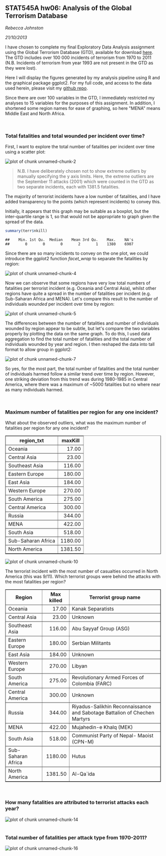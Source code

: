 


STAT545A hw06: Analysis of the Global Terrorism Database
---
_Rebecca Johnston_

_21/10/2013_

I have chosen to complete my final Exploratory Data Analysis assignment using the Global Terrorism Database (GTD), available for download [here](http://www.start.umd.edu/gtd/). The GTD includes over 100 000 incidents of terrorism from 1970 to 2011 (N.B. Incidents of terrorism from year 1993 are not present in the GTD as they were lost).

Here I will display the figures generated by my analysis pipeline using R and the graphical package ggplot2. For my full code, and access to the data used herein, please visit my [github repo](https://github.com/rebjoh/STAT545A_hw06).

Since there are over 100 variables in the GTD, I immediately restricted my analyses to 15 variables for the purposes of this assignment. In addition, I shortened some region names for ease of graphing, so here "MENA" means Middle East and North Africa.

<br />

### Total fatalities and total wounded per incident over time?

First, I want to explore the total number of fatalities per incident over time using a scatter plot:

<img src="figure/unnamed-chunk-2.png" title="plot of chunk unnamed-chunk-2" alt="plot of chunk unnamed-chunk-2" style="display: block; margin: auto;" />


> N.B. I have deliberately chosen not to show extreme outliers by manually specifying the y axis limits. Here, the extreme outliers are the September 11 attacks (2001) which were counted in the GTD as two separate incidents, each with 1381.5 fatalities.

The majority of terrorist incidents have a low number of fatalities, and I have added transparency to the points (which represent incidents) to convey this. 

Initially, it appears that this graph may be suitable as a boxplot, but the inter-quartile range is 1, so that would not be appropriate to graph given the spread of the data.


```r
summary(terr$nkill)
```

```
##    Min. 1st Qu.  Median    Mean 3rd Qu.    Max.    NA's 
##       0       0       0       2       1    1380    6907
```


Since there are so many incidents to convey on the one plot, we could introduce the ggplot2 function *facet_wrap* to separate the fatalities by region:

<img src="figure/unnamed-chunk-4.png" title="plot of chunk unnamed-chunk-4" alt="plot of chunk unnamed-chunk-4" style="display: block; margin: auto;" />


Now we can observe that some regions have very low total numbers of fatalities per terrorist incident (e.g. Oceania and Central Asia), whilst other regions have quite a spread in the number of fatalities per incident (e.g. Sub-Saharan Africa and MENA). Let's compare this result to the number of individuals *wounded* per incident over time by region:

<img src="figure/unnamed-chunk-5.png" title="plot of chunk unnamed-chunk-5" alt="plot of chunk unnamed-chunk-5" style="display: block; margin: auto;" />


The differences between the number of fatalities and number of individuals wounded by region appear to be subtle, but let's compare the two variables properly by plotting the data on the same graph. To do this, I used data aggregation to find the total number of fatalities and the total number of individuals wounded by year and region. I then reshaped the data into tall format to allow group in ggplot2:




<img src="figure/unnamed-chunk-7.png" title="plot of chunk unnamed-chunk-7" alt="plot of chunk unnamed-chunk-7" style="display: block; margin: auto;" />



So yes, for the most part, the total number of fatalities and the total number of individuals harmed follow a similar trend over time by region. However, one striking deviation from this trend was during 1980-1985 in Central America, where there was a maximum of ~5000 fatalities but no where near as many individuals harmed.

<br />

### Maximum number of fatalities per region for any one incident?

What about the observed outliers, what was the maximum number of fatalities per region for any one incident?




<!-- html table generated in R 3.0.2 by xtable 1.7-1 package -->
<!-- Mon Oct 21 06:24:31 2013 -->
<TABLE border=1>
<TR> <TH> region_txt </TH> <TH> maxKill </TH>  </TR>
  <TR> <TD> Oceania </TD> <TD align="right"> 17.00 </TD> </TR>
  <TR> <TD> Central Asia </TD> <TD align="right"> 23.00 </TD> </TR>
  <TR> <TD> Southeast Asia </TD> <TD align="right"> 116.00 </TD> </TR>
  <TR> <TD> Eastern Europe </TD> <TD align="right"> 180.00 </TD> </TR>
  <TR> <TD> East Asia </TD> <TD align="right"> 184.00 </TD> </TR>
  <TR> <TD> Western Europe </TD> <TD align="right"> 270.00 </TD> </TR>
  <TR> <TD> South America </TD> <TD align="right"> 275.00 </TD> </TR>
  <TR> <TD> Central America </TD> <TD align="right"> 300.00 </TD> </TR>
  <TR> <TD> Russia </TD> <TD align="right"> 344.00 </TD> </TR>
  <TR> <TD> MENA </TD> <TD align="right"> 422.00 </TD> </TR>
  <TR> <TD> South Asia </TD> <TD align="right"> 518.00 </TD> </TR>
  <TR> <TD> Sub-Saharan Africa </TD> <TD align="right"> 1180.00 </TD> </TR>
  <TR> <TD> North America </TD> <TD align="right"> 1381.50 </TD> </TR>
   </TABLE>


<img src="figure/unnamed-chunk-10.png" title="plot of chunk unnamed-chunk-10" alt="plot of chunk unnamed-chunk-10" style="display: block; margin: auto;" />


The terrorist incident with the most number of casualties occurred in North America (this was 9/11). Which terrorist groups were behind the attacks with the most fatalities per region?




<!-- html table generated in R 3.0.2 by xtable 1.7-1 package -->
<!-- Mon Oct 21 06:24:32 2013 -->
<TABLE border=1>
<TR> <TH> Region </TH> <TH> Max killed </TH> <TH> Terrorist group name </TH>  </TR>
  <TR> <TD> Oceania </TD> <TD align="right"> 17.00 </TD> <TD> Kanak Separatists </TD> </TR>
  <TR> <TD> Central Asia </TD> <TD align="right"> 23.00 </TD> <TD> Unknown </TD> </TR>
  <TR> <TD> Southeast Asia </TD> <TD align="right"> 116.00 </TD> <TD> Abu Sayyaf Group (ASG) </TD> </TR>
  <TR> <TD> Eastern Europe </TD> <TD align="right"> 180.00 </TD> <TD> Serbian Militants </TD> </TR>
  <TR> <TD> East Asia </TD> <TD align="right"> 184.00 </TD> <TD> Unknown </TD> </TR>
  <TR> <TD> Western Europe </TD> <TD align="right"> 270.00 </TD> <TD> Libyan </TD> </TR>
  <TR> <TD> South America </TD> <TD align="right"> 275.00 </TD> <TD> Revolutionary Armed Forces of Colombia (FARC) </TD> </TR>
  <TR> <TD> Central America </TD> <TD align="right"> 300.00 </TD> <TD> Unknown </TD> </TR>
  <TR> <TD> Russia </TD> <TD align="right"> 344.00 </TD> <TD> Riyadus-Salikhin Reconnaissance and Sabotage Battalion of Chechen Martyrs </TD> </TR>
  <TR> <TD> MENA </TD> <TD align="right"> 422.00 </TD> <TD> Mujahedin-e Khalq (MEK) </TD> </TR>
  <TR> <TD> South Asia </TD> <TD align="right"> 518.00 </TD> <TD> Communist Party of Nepal- Maoist (CPN-M) </TD> </TR>
  <TR> <TD> Sub-Saharan Africa </TD> <TD align="right"> 1180.00 </TD> <TD> Hutus </TD> </TR>
  <TR> <TD> North America </TD> <TD align="right"> 1381.50 </TD> <TD> Al-Qa`ida </TD> </TR>
   </TABLE>


<br />

### How many fatalities are attributed to terrorist attacks each year?




<img src="figure/unnamed-chunk-14.png" title="plot of chunk unnamed-chunk-14" alt="plot of chunk unnamed-chunk-14" style="display: block; margin: auto;" />


<br />

### Total number of fatalities per attack type from 1970-2011?




<img src="figure/unnamed-chunk-16.png" title="plot of chunk unnamed-chunk-16" alt="plot of chunk unnamed-chunk-16" style="display: block; margin: auto;" />

